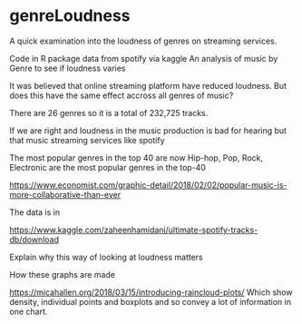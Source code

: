 # genreLoudness
A quick examination into the loudness of genres on streaming services.

Code in R package data from spotify via kaggle
An analysis of music by Genre to see if loudness varies

It was believed that online streaming platform have reduced loudness. But does this have the same effect accross all genres of music?


 There are 26 genres so it is a total of 232,725 tracks.


If we are right and loudness in the music production is bad for hearing 
but that music streaming services like spotify 

The most popular genres in the top 40 are now
Hip-hop, Pop, Rock, Electronic are the most popular genres in the top-40

https://www.economist.com/graphic-detail/2018/02/02/popular-music-is-more-collaborative-than-ever

The data is in

https://www.kaggle.com/zaheenhamidani/ultimate-spotify-tracks-db/download

Explain why this way of looking at loudness matters

How these graphs are made

https://micahallen.org/2018/03/15/introducing-raincloud-plots/
Which show density, individual points and boxplots and so convey a lot of information in one chart.
